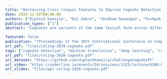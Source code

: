 ```yaml
---
title: "Harnessing Cross-lingual Features to Improve Cognate Detection for Low-resource Languages"
date: 2020-12-02T00:00:00
authors: ["Diptesh Kanojia", "Raj Dabre", "Shubham Dewangan", "Pushpak Bhattacharyya", "Gholamreza Haffari", "Malhar Kulkarni"]
publication_types: ["1"]
abstract: "Cognates are variants of the same lexical form across different languages; for example 'fonema' in Spanish and 'phoneme' in English are cognates, both of which mean 'a unit of sound'. The task of automatic detection of cognates among any two languages can help downstream NLP tasks such as Cross-lingual Information Retrieval, Computational Phylogenetics, and Machine Translation. In this paper, we demonstrate the use of cross-lingual word embeddings for detecting cognates among fourteen Indian Languages. Our approach introduces the use of context from a knowledge graph to generate improved feature representations for cognate detection. We, then, evaluate the impact of our cognate detection mechanism on neural machine translation (NMT), as a downstream task. We evaluate our methods to detect cognates on a challenging dataset of twelve Indian languages, namely, Sanskrit, Hindi, Assamese, Oriya, Kannada, Gujarati, Tamil, Telugu, Punjabi, Bengali, Marathi, and Malayalam. Additionally, we create evaluation datasets for two more Indian languages, Konkani and Nepali. We observe an improvement of up to 18% points, in terms of F-score, for cognate detection. Furthermore, we observe that cognates extracted using our method help improve NMT quality by up to 2.76 BLEU. We also release our code, newly constructed datasets and cross-lingual models publicly."

featured: false
publication: "*Proceedings of the 28th International Conference on Computational Linguistics*"
url_pdf: "files/coling-2020-cognate.pdf"
tags: ["cognate detection", "machine translation", "deep learning", "cross-lingual", "theoretical"]
url_pdf: "files/coling-2020-cognate.pdf"
url_dataset: "https://github.com/dipteshkanojia/challengeCognateFF"
url_video: "https://underline.io/events/54/sessions/1323/lecture/6380-harnessing-cross-lingual-features-to-improve-cognate-detection-for-low-resource-languages"
url_slides: "files/ppt-coling-2020-cognate.pdf"
---
```


